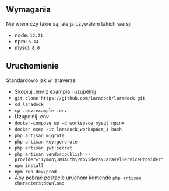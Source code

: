 ## Wymagania

Nie wiem czy takie są, ale ja używałem takich wersji 
- node: `12.21`
- npm: `6.14`
- mysql: `8.0`

## Uruchomienie
Standardowo jak w laraverze
- Skopiuj .env z exampla i uzupelnij
- `git clone https://github.com/laradock/laradock.git`
- `cd laradock`
- `cp .env.example .env`
- Uzupelnij .env
- `docker-compose up -d workspace mysql nginx`
- `docker exec -it laradock_workspace_1 bash`
- `php artisan migrate`
- `php artisan key:generate`
- `php artisan jwt:secret`
- `php artisan vendor:publish --provider="Tymon\JWTAuth\Providers\LaravelServiceProvider"`
- `npm install`
- `npm run dev/prod`
- Aby pobrać postacie uruchom komende `php artisan characters:download`
